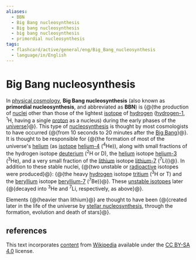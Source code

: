```yaml
---
aliases:
  - BBN
  - Big Bang nucleosynthesis
  - Big bang nucleosynthesis
  - big bang nucleosynthesis
  - primordial nucleosynthesis
tags:
  - flashcard/active/general/eng/Big_Bang_nucleosynthesis
  - language/in/English
---
```


# Big Bang nucleosynthesis

In [physical cosmology](physical%20cosmology.md), __Big Bang nucleosynthesis__ (also known as __primordial nucleosynthesis__, and abbreviated as __BBN__) is {@{the production of [nuclei](atomic%20nucleus.md) other than those of the lightest [isotope](isotope.md) of [hydrogen](hydrogen.md) ([hydrogen-1](isotopes%20of%20hydrogen.md#hydrogen-1%20(protium)), <sup>1</sup>H, having a single [proton](proton.md) as a nucleus) during the early phases of the [universe](universe.md)}@}. This type of [nucleosynthesis](nucleosynthesis.md) is thought by most cosmologists to have occurred {@{from 10 seconds to 20 minutes after the [Big Bang](Big%20Bang.md)}@}. It is thought to be responsible for {@{the formation of most of the universe's [helium](helium.md) (as [isotope](isotopes%20of%20helium.md) [helium-4](helium-4.md) (<sup>4</sup>He)), along with small fractions of the hydrogen isotope [deuterium](deuterium.md) (<sup>2</sup>H or D), the [helium](helium.md) isotope [helium-3](helium-3.md) (<sup>3</sup>He), and a very small fraction of the [lithium](lithium.md) isotope [lithium-7](isotopes%20of%20lithium.md#lithium-7) (<sup>7</sup>Li)}@}. In addition to these stable nuclei, {@{two unstable or [radioactive](radionuclide.md) isotopes were produced}@}: {@{the heavy [hydrogen](hydrogen.md) isotope [tritium](tritium.md) (<sup>3</sup>H or T) and the [beryllium](beryllium.md) isotope [beryllium-7](isotopes%20of%20beryllium.md#beryllium-7) (<sup>7</sup>Be)}@}. These [unstable isotopes](radionuclide.md) later {@{decayed into <sup>3</sup>He and <sup>7</sup>Li, respectively, as above}@}. <!--SR:!2025-09-01,292,330!2025-10-22,290,290!2025-09-08,275,290!2025-05-09,182,270!2025-05-06,160,250!2025-03-21,145,290-->

Elements {@{heavier than lithium}@} are thought to have been {@{created later in the life of the universe by [stellar nucleosynthesis](stellar%20nucleosynthesis.md), through the formation, evolution and death of stars}@}. <!--SR:!2025-06-07,205,310!2025-07-18,257,330-->

## references

This text incorporates [content](https://en.wikipedia.org/wiki/Big_Bang_nucleosynthesis) from [Wikipedia](Wikipedia.md) available under the [CC BY-SA 4.0](https://creativecommons.org/licenses/by-sa/4.0/) license.
